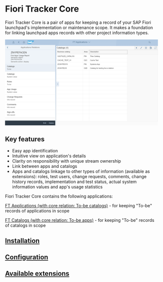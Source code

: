 # Fiori Tracker Core

Fiori Tracker Core is a pair of apps for keeping a record of your SAP Fiori launchpad's implementation or maintenance scope. It makes a foundation for linking launchpad apps records with other project information types.

[![](res/ftcor-apps.png)](res/ftcor-apps.png)
## Key features
- Easy app identification 
- Intuitive view on application's details 
- Clarity on responsibility with unique stream ownership
- Link between apps and catalogs
- Apps and catalogs linkage to other types of information (available as extensions): roles, test users, change requests, comments, change history records, implementation and test status, actual system information values and app's usage statistics

Fiori Tracker Core contains the following applications: 

[FT Applications (with core relation: To-be catalogs)](../../core/SPS03/apps.md) - for keeping "To-be" records of applications in scope

[FT Catalogs (with core relation: To-be apps)](../../core/SPS03/cats.md) - for keeping "To-be" records of catalogs in scope

## [Installation](inst.md)

## [Configuration](conf.md)

## [Available extensions](ext.md)


